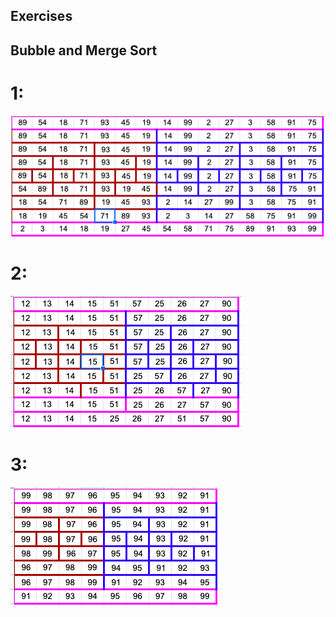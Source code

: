 ## Exercises

## Bubble and Merge Sort

# 1:

![ex1](assets/ex1.png)

# 2:

![ex2](assets/ex2.png)

# 3:

![ex3](assets/ex3.png)
